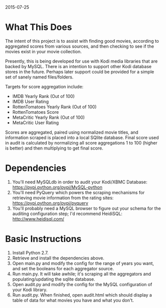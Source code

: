 2015-07-25

What This Does
==============
The intent of this project is to assist with finding good movies, according to aggregated scores from various sources, and then checking to see if the movies exist in your movie collection.

Presently, this is being developed for use with Kodi media libraries that are backed by MySQL. There is an intention to support other Kodi database stores in the future. Perhaps later support could be provided for a simple set of sanely named files/folders.

Targets for score aggregation include:
- IMDB Yearly Rank (Out of 100)
- IMDB User Rating
- RottenTomatoes Yearly Rank (Out of 100)
- RottenTomatoes Score
- MetaCritic Yearly Rank (Out of 100)
- MetaCritic User Rating

Scores are aggregated, paired using normalized movie titles, and information scraped is placed into a local SQlite database. Final score used in audit is calculated by normalizing all score aggregations 1 to 100 (higher is better) and then multiplying to get final score.

Dependencies
============
1. You'll need MySQLdb in order to audit your Kodi/XBMC Database: https://pypi.python.org/pypi/MySQL-python
2. You'll need PyQuery which powers the scraping mechanisms for retrieving movie information from the rating sites: https://pypi.python.org/pypi/pyquery
3. You'll probably need a MySQL browser to figure out your schema for the auditing configuration step; I'd recommend HeidiSQL: http://www.heidisql.com/

Basic Instructions
==================
1. Install Python 2.7.
2. Retrieve and install the dependencies above.
3. Open main.py and modify the config for the range of years you want, and set the booleans for each aggregator source.
4. Run main.py. It will take awhile; it's scraping all the aggregators and populating/updating the sqlite database.
5. Open audit.py and modify the config for the MySQL configuration of your Kodi library.
6. Run audit.py. When finished, open audit.html which should display a table of data for what movies you have and what you don't.